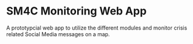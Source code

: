 # SM4C Monitoring Web App
A prototypcial web app to utilize the different modules and monitor crisis related Social Media messages on a map.
